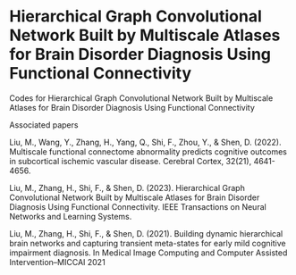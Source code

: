 # Hierarchical Graph Convolutional Network Built by Multiscale Atlases for Brain Disorder Diagnosis Using Functional Connectivity
Codes for Hierarchical Graph Convolutional Network Built by Multiscale Atlases for Brain Disorder Diagnosis Using Functional Connectivity

Associated papers

Liu, M., Wang, Y., Zhang, H., Yang, Q., Shi, F., Zhou, Y., & Shen, D. (2022). Multiscale functional connectome abnormality predicts cognitive outcomes in subcortical ischemic vascular disease. Cerebral Cortex, 32(21), 4641-4656.

Liu, M., Zhang, H., Shi, F., & Shen, D. (2023). Hierarchical Graph Convolutional Network Built by Multiscale Atlases for Brain Disorder Diagnosis Using Functional Connectivity. IEEE Transactions on Neural Networks and Learning Systems.

Liu, M., Zhang, H., Shi, F., & Shen, D. (2021). Building dynamic hierarchical brain networks and capturing transient meta-states for early mild cognitive impairment diagnosis. In Medical Image Computing and Computer Assisted Intervention–MICCAI 2021
